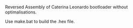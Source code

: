 Reversed Assembly of Caterina Leonardo bootloader without optimalisations.

Use make.bat to build the .hex file.